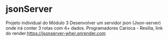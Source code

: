 # jsonServer
Projeto individual do Módulo 3 Desenvolver um servidor json (Json-server) onde irá conter 3 rotas com 4+ dados. Programadores Carioca - Resilia, link do render:https://jsonserver-wher.onrender.com

